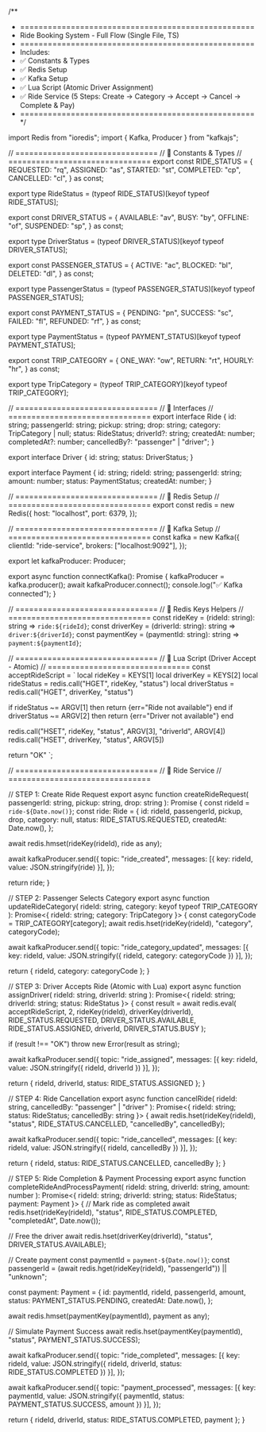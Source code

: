 /**
 * ===================================================
 *  Ride Booking System - Full Flow (Single File, TS)
 * ===================================================
 * Includes:
 *   ✅ Constants & Types
 *   ✅ Redis Setup
 *   ✅ Kafka Setup
 *   ✅ Lua Script (Atomic Driver Assignment)
 *   ✅ Ride Service (5 Steps: Create → Category → Accept → Cancel → Complete & Pay)
 * ===================================================
 */

import Redis from "ioredis";
import { Kafka, Producer } from "kafkajs";

// ===============================
// 📌 Constants & Types
// ===============================
export const RIDE_STATUS = {
  REQUESTED: "rq",
  ASSIGNED: "as",
  STARTED: "st",
  COMPLETED: "cp",
  CANCELLED: "cl",
} as const;

export type RideStatus = (typeof RIDE_STATUS)[keyof typeof RIDE_STATUS];

export const DRIVER_STATUS = {
  AVAILABLE: "av",
  BUSY: "by",
  OFFLINE: "of",
  SUSPENDED: "sp",
} as const;

export type DriverStatus = (typeof DRIVER_STATUS)[keyof typeof DRIVER_STATUS];

export const PASSENGER_STATUS = {
  ACTIVE: "ac",
  BLOCKED: "bl",
  DELETED: "dl",
} as const;

export type PassengerStatus = (typeof PASSENGER_STATUS)[keyof typeof PASSENGER_STATUS];

export const PAYMENT_STATUS = {
  PENDING: "pn",
  SUCCESS: "sc",
  FAILED: "fl",
  REFUNDED: "rf",
} as const;

export type PaymentStatus = (typeof PAYMENT_STATUS)[keyof typeof PAYMENT_STATUS];

export const TRIP_CATEGORY = {
  ONE_WAY: "ow",
  RETURN: "rt",
  HOURLY: "hr",
} as const;

export type TripCategory = (typeof TRIP_CATEGORY)[keyof typeof TRIP_CATEGORY];

// ===============================
// 📌 Interfaces
// ===============================
export interface Ride {
  id: string;
  passengerId: string;
  pickup: string;
  drop: string;
  category: TripCategory | null;
  status: RideStatus;
  driverId?: string;
  createdAt: number;
  completedAt?: number;
  cancelledBy?: "passenger" | "driver";
}

export interface Driver {
  id: string;
  status: DriverStatus;
}

export interface Payment {
  id: string;
  rideId: string;
  passengerId: string;
  amount: number;
  status: PaymentStatus;
  createdAt: number;
}

// ===============================
// 📌 Redis Setup
// ===============================
export const redis = new Redis({
  host: "localhost",
  port: 6379,
});

// ===============================
// 📌 Kafka Setup
// ===============================
const kafka = new Kafka({
  clientId: "ride-service",
  brokers: ["localhost:9092"],
});

export let kafkaProducer: Producer;

export async function connectKafka(): Promise<void> {
  kafkaProducer = kafka.producer();
  await kafkaProducer.connect();
  console.log("✅ Kafka connected");
}

// ===============================
// 📌 Redis Keys Helpers
// ===============================
const rideKey = (rideId: string): string => `ride:${rideId}`;
const driverKey = (driverId: string): string => `driver:${driverId}`;
const paymentKey = (paymentId: string): string => `payment:${paymentId}`;

// ===============================
// 📌 Lua Script (Driver Accept - Atomic)
// ===============================
const acceptRideScript = `
  local rideKey = KEYS[1]
  local driverKey = KEYS[2]
  local rideStatus = redis.call("HGET", rideKey, "status")
  local driverStatus = redis.call("HGET", driverKey, "status")

  if rideStatus ~= ARGV[1] then
    return {err="Ride not available"}
  end
  if driverStatus ~= ARGV[2] then
    return {err="Driver not available"}
  end

  redis.call("HSET", rideKey, "status", ARGV[3], "driverId", ARGV[4])
  redis.call("HSET", driverKey, "status", ARGV[5])

  return "OK"
`;

// ===============================
// 📌 Ride Service
// ===============================

// STEP 1: Create Ride Request
export async function createRideRequest(
  passengerId: string,
  pickup: string,
  drop: string
): Promise<Ride> {
  const rideId = `ride-${Date.now()}`;
  const ride: Ride = {
    id: rideId,
    passengerId,
    pickup,
    drop,
    category: null,
    status: RIDE_STATUS.REQUESTED,
    createdAt: Date.now(),
  };

  await redis.hmset(rideKey(rideId), ride as any);

  await kafkaProducer.send({
    topic: "ride_created",
    messages: [{ key: rideId, value: JSON.stringify(ride) }],
  });

  return ride;
}

// STEP 2: Passenger Selects Category
export async function updateRideCategory(
  rideId: string,
  category: keyof typeof TRIP_CATEGORY
): Promise<{ rideId: string; category: TripCategory }> {
  const categoryCode = TRIP_CATEGORY[category];
  await redis.hset(rideKey(rideId), "category", categoryCode);

  await kafkaProducer.send({
    topic: "ride_category_updated",
    messages: [{ key: rideId, value: JSON.stringify({ rideId, category: categoryCode }) }],
  });

  return { rideId, category: categoryCode };
}

// STEP 3: Driver Accepts Ride (Atomic with Lua)
export async function assignDriver(
  rideId: string,
  driverId: string
): Promise<{ rideId: string; driverId: string; status: RideStatus }> {
  const result = await redis.eval(
    acceptRideScript,
    2,
    rideKey(rideId),
    driverKey(driverId),
    RIDE_STATUS.REQUESTED,
    DRIVER_STATUS.AVAILABLE,
    RIDE_STATUS.ASSIGNED,
    driverId,
    DRIVER_STATUS.BUSY
  );

  if (result !== "OK") throw new Error(result as string);

  await kafkaProducer.send({
    topic: "ride_assigned",
    messages: [{ key: rideId, value: JSON.stringify({ rideId, driverId }) }],
  });

  return { rideId, driverId, status: RIDE_STATUS.ASSIGNED };
}

// STEP 4: Ride Cancellation
export async function cancelRide(
  rideId: string,
  cancelledBy: "passenger" | "driver"
): Promise<{ rideId: string; status: RideStatus; cancelledBy: string }> {
  await redis.hset(rideKey(rideId), "status", RIDE_STATUS.CANCELLED, "cancelledBy", cancelledBy);

  await kafkaProducer.send({
    topic: "ride_cancelled",
    messages: [{ key: rideId, value: JSON.stringify({ rideId, cancelledBy }) }],
  });

  return { rideId, status: RIDE_STATUS.CANCELLED, cancelledBy };
}

// STEP 5: Ride Completion & Payment Processing
export async function completeRideAndProcessPayment(
  rideId: string,
  driverId: string,
  amount: number
): Promise<{ rideId: string; driverId: string; status: RideStatus; payment: Payment }> {
  // Mark ride as completed
  await redis.hset(rideKey(rideId), "status", RIDE_STATUS.COMPLETED, "completedAt", Date.now());

  // Free the driver
  await redis.hset(driverKey(driverId), "status", DRIVER_STATUS.AVAILABLE);

  // Create payment
  const paymentId = `payment-${Date.now()}`;
  const passengerId = (await redis.hget(rideKey(rideId), "passengerId")) || "unknown";

  const payment: Payment = {
    id: paymentId,
    rideId,
    passengerId,
    amount,
    status: PAYMENT_STATUS.PENDING,
    createdAt: Date.now(),
  };

  await redis.hmset(paymentKey(paymentId), payment as any);

  // Simulate Payment Success
  await redis.hset(paymentKey(paymentId), "status", PAYMENT_STATUS.SUCCESS);

  await kafkaProducer.send({
    topic: "ride_completed",
    messages: [{ key: rideId, value: JSON.stringify({ rideId, driverId, status: RIDE_STATUS.COMPLETED }) }],
  });

  await kafkaProducer.send({
    topic: "payment_processed",
    messages: [{ key: paymentId, value: JSON.stringify({ paymentId, status: PAYMENT_STATUS.SUCCESS, amount }) }],
  });

  return { rideId, driverId, status: RIDE_STATUS.COMPLETED, payment };
}
